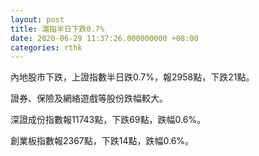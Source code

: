 ```yaml
---
layout: post
title: 滬指半日下跌0.7%
date: 2020-06-29 11:37:26.000000000 +08:00
categories: rthk
---
```


內地股市下跌，上證指數半日跌0.7%，報2958點，下跌21點。

證券、保險及網絡遊戲等股份跌幅較大。

深證成份指數報11743點，下跌69點，跌幅0.6%。

創業板指數報2367點，下跌14點，跌幅0.6%。
